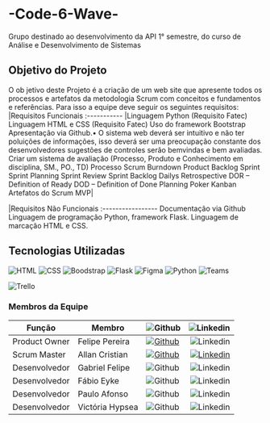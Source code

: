 # -Code-6-Wave-
Grupo destinado ao desenvolvimento da API 1° semestre, do curso de Análise e Desenvolvimento de Sistemas

## Objetivo do Projeto
O ob
jetivo deste Projeto é a criação de um web site que apresente todos os processos e artefatos da metodologia Scrum com conceitos e fundamentos e referências.
Para isso a equipe deve seguir os seguintes requisitos:
|Requisitos Funcionais 
:-----------
|Linguagem Python (Requisito Fatec)
Linguagem HTML e CSS (Requisito Fatec)
Uso do framework Bootstrap
Apresentação via Github.• O sistema web deverá ser intuitivo e não ter poluições de informações, isso deverá ser
uma preocupação constante dos desenvolvedores sugestões de controles serão bemvindas e bem avaliadas.
Criar um sistema de avaliação (Processo, Produto e Conhecimento em disciplina, SM., PO.,
TD)
Processo Scrum
Burndown
Product Backlog
Sprint
Sprint Planning
Sprint Review
Sprint Backlog
Dailys
Retrospective
 DOR – Definition of Ready
DOD – Definition of Done
Planning Poker
Kanban
Artefatos do Scrum
MVP|

|Requisitos Não Funcionais
:-----------------
Documentação via Github
Linguagem de programação Python, framework Flask.
Linguagem de marcação HTML e CSS.


## Tecnologias Utilizadas

![HTML](https://img.shields.io/badge/HTML5-E34F26?style=for-the-badge&logo=html5&logoColor=white)
![CSS](https://img.shields.io/badge/CSS-239120?&style=for-the-badge&logo=css3&logoColor=white)
![Boodstrap](https://img.shields.io/badge/Bootstrap-563D7C?style=for-the-badge&logo=bootstrap&logoColor=white)
![Flask](https://img.shields.io/badge/Flask-000000?style=for-the-badge&logo=flask&logoColor=white)
![Figma](https://img.shields.io/badge/Figma-F24E1E?style=for-the-badge&logo=figma&logoColor=white) 
![Python](https://img.shields.io/badge/Python-14354C?style=for-the-badge&logo=python&logoColor=white)
![Teams](https://img.shields.io/badge/Microsoft_Teams-6264A7?style=for-the-badge&logo=microsoft-teams&logoColor=white)

![Trello](https://img.shields.io/badge/Trello-0052CC?style=for-the-badge&logo=trello&logoColor=white)

### Membros da Equipe
 
Função        | Membro         | ![Github](https://img.shields.io/badge/GitHub-100000?style=for-the-badge&logo=github&logoColor=white) | ![Linkedin](https://img.shields.io/badge/LinkedIn-0077B5?style=for-the-badge&logo=linkedin&logoColor=white)
--------------|----------------|----------|-------------:
Product Owner | Felipe Pereira |[![Github](https://img.shields.io/badge/GitHub-100000?style=for-the-badge&logo=github&logoColor=white)](https://github.com/felipereira10/-Code-6-Wave-) | ![Linkedin](https://img.shields.io/badge/LinkedIn-0077B5?style=for-the-badge&logo=linkedin&logoColor=white)
Scrum Master  | Allan Cristian |[![Github](https://img.shields.io/badge/GitHub-100000?style=for-the-badge&logo=github&logoColor=white)](https://github.com/AllanCristian27) | [![Linkedin](https://img.shields.io/badge/LinkedIn-0077B5?style=for-the-badge&logo=linkedin&logoColor=white)](https://www.linkedin.com/in/allancristian95)|
Desenvolvedor | Gabriel Felipe |![Github](https://img.shields.io/badge/GitHub-100000?style=for-the-badge&logo=github&logoColor=white) | ![Linkedin](https://img.shields.io/badge/LinkedIn-0077B5?style=for-the-badge&logo=linkedin&logoColor=white)
Desenvolvedor | Fábio Eyke |![Github](https://img.shields.io/badge/GitHub-100000?style=for-the-badge&logo=github&logoColor=white) | ![Linkedin](https://img.shields.io/badge/LinkedIn-0077B5?style=for-the-badge&logo=linkedin&logoColor=white)
Desenvolvedor |  Paulo Afonso |![Github](https://img.shields.io/badge/GitHub-100000?style=for-the-badge&logo=github&logoColor=white) | ![Linkedin](https://img.shields.io/badge/LinkedIn-0077B5?style=for-the-badge&logo=linkedin&logoColor=white)
Desenvolvedor |  Victória Hypsea |![Github](https://img.shields.io/badge/GitHub-100000?style=for-the-badge&logo=github&logoColor=white) | ![Linkedin](https://img.shields.io/badge/LinkedIn-0077B5?style=for-the-badge&logo=linkedin&logoColor=white)

